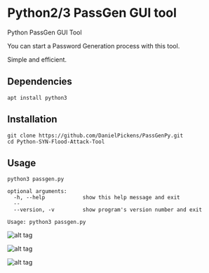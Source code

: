 # Python2/3 PassGen GUI tool


Python PassGen GUI Tool

You can start a Password Generation process with this tool.

Simple and efficient.

## Dependencies
```
apt install python3
```

## Installation

```
git clone https://github.com/DanielPickens/PassGenPy.git
cd Python-SYN-Flood-Attack-Tool
```

## Usage

```
python3 passgen.py 

```
```
optional arguments:
  -h, --help            show this help message and exit
  --
  --version, -v         show program's version number and exit

Usage: python3 passgen.py 
```

![alt tag](https://emreovunc.com/projects/python_synflood_attack_cmd.png)

![alt tag](https://emreovunc.com/projects/Syn_Flood_01.png)

![alt tag](https://emreovunc.com/projects/Syn_Flood_02.png)

